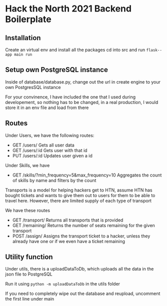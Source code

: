 # Hack the North 2021 Backend Boilerplate

## Installation
Create an virtual env and install all the packages
cd into src and run ```flask--app main run```

## Setup own PostgreSQL instance

Inside of database/database.py, change out the url in create engine to your own PostgresSQL instance

For your convinence, I have included the one that I used during developement, so nothing has to be changed, in a real production, I would store it in an env file and load from there


## Routes
Under Users, we have the following routes:

<ul>
    <li>
        GET /users/
        Gets all user data
    </li>
    <li>
        GET /users/:id
        Gets user with that id
    </li>
    <li>
        PUT /users/:id
        Updates user given a id 
    </li>
</ul>


Under Skills, we have
<ul>
    <li>
        GET /skills/?min_frequency=5&max_frequency=10
        Aggregates the count of skills by name and filters by the count
    </li>
</ul>


Transports is a model for helping hackers get to HTN, assume HTN has bought tickets and wants to give them
out to users for them to be able to travel here. However, there are limited supply of each type of transport

We have these routes

<ul>
    <li>
        GET /transport/
        Returns all transports that is provided
    </li>
    <li>
        GET /remaining/<uuid:transport_id>
        Returns the number of seats remaining for the given transport
    </li>
    <li>
        POST /assign/
        Assigns the transport ticket to a hacker, unless they already have one or if we even have a ticket remaining
    </li>
</ul>


## Utility function

Under utils, there is a uploadDataToDb, which uploads all the data in the json file to PostgreSQL

Run it using ```python -m uploadDataToDb``` in the utils folder

If you need to completely wipe out the database and reupload, uncomment the first line under main
